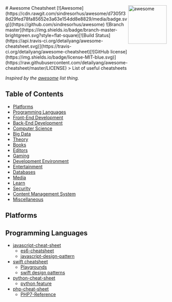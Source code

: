 <img src="https://cdn.rawgit.com/detailyang/awesome-cheatsheet/master/awesome.svg" alt="awesome" width="120" align="right" >
# Awesome Cheatsheet [![Awesome](https://cdn.rawgit.com/sindresorhus/awesome/d7305f38d29fed78fa85652e3a63e154dd8e8829/media/badge.svg)](https://github.com/sindresorhus/awesome)
![Branch master](https://img.shields.io/badge/branch-master-brightgreen.svg?style=flat-square)[![Build Status](https://api.travis-ci.org/detailyang/awesome-cheatsheet.svg)](https://travis-ci.org/detailyang/awesome-cheatsheet)[![GitHub license](https://img.shields.io/badge/license-MIT-blue.svg)](https://raw.githubusercontent.com/detailyang/awesome-cheatsheet/master/LICENSE)
> List of useful cheatsheets

*Inspired by the [awesome](https://github.com/sindresorhus/awesome) list thing.*

## Table of Contents

- [Platforms](#platforms)
- [Programming Languages](#programming-languages)
- [Front-End Development](#front-end-development)
- [Back-End Development](#back-end-development)
- [Computer Science](#computer-science)
- [Big Data](#big-data)
- [Theory](#theory)
- [Books](#books)
- [Editors](#editors)
- [Gaming](#gaming)
- [Development Environment](#development-environment)
- [Entertainment](#entertainment)
- [Databases](#databases)
- [Media](#media)
- [Learn](#learn)
- [Security](#security)
- [Content Management System](#content-management-system)
- [Miscellaneous](#miscellaneous)

## Platforms


## Programming Languages

- [javascript-cheat-sheet](http://www.addedbytes.com/cheat-sheets/javascript-cheat-sheet/)
    - [es6-cheatsheet](https://github.com/DrkSephy/es6-cheatsheet)
    - [javascript-design-pattern](https://github.com/nnupoor/js_designpatterns)
- [swift cheatsheet](https://github.com/iwasrobbed/Swift-CheatSheet)
    - [Playgrounds](https://github.com/uraimo/Awesome-Swift-Playgrounds)
    - [swift design patterns](https://github.com/ochococo/Design-Patterns-In-Swift)
- [python-cheat-sheet](http://www.addedbytes.com/cheat-sheets/python-cheat-sheet/)
    - [python feature](https://github.com/PythonCharmers/python-future)
- [php-cheat-sheet](https://www.addedbytes.com/cheat-sheets/php-cheat-sheet/)
    - [PHP7-Reference](https://github.com/tpunt/PHP7-Reference)